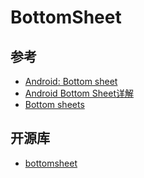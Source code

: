 # BottomSheet

## 参考

* [Android: Bottom sheet](https://medium.com/@emrullahluleci/android-bottom-sheet-30284293f066)
* [Android Bottom Sheet详解](http://blog.csdn.net/qibin0506/article/details/51002241)
* [Bottom sheets](https://material.io/guidelines/components/bottom-sheets.html)

## 开源库

* [bottomsheet](https://github.com/Flipboard/bottomsheet)

